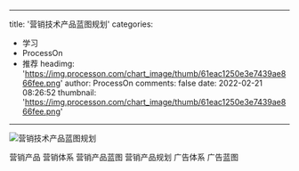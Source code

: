 
---
title: '营销技术产品蓝图规划'
categories: 
 - 学习
 - ProcessOn
 - 推荐
headimg: 'https://img.processon.com/chart_image/thumb/61eac1250e3e7439ae866fee.png'
author: ProcessOn
comments: false
date: 2022-02-21 08:26:52
thumbnail: 'https://img.processon.com/chart_image/thumb/61eac1250e3e7439ae866fee.png'
---

<div>   
<img class="thumb" alt="营销技术产品蓝图规划" src="https://img.processon.com/chart_image/thumb/61eac1250e3e7439ae866fee.png" referrerpolicy="no-referrer">
<p>营销产品 营销体系 营销产品蓝图 营销产品规划 广告体系 广告蓝图</p>  
</div>
            